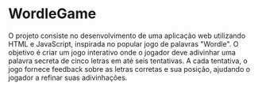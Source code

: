 # WordleGame

<p>O projeto consiste no desenvolvimento de uma aplicação web utilizando HTML e JavaScript, inspirada no popular jogo de palavras "Wordle". O objetivo é criar um jogo interativo onde o jogador deve adivinhar uma palavra secreta de cinco letras em até seis tentativas. A cada tentativa, o jogo fornece feedback sobre as letras corretas e sua posição, ajudando o jogador a refinar suas adivinhações.</p>
